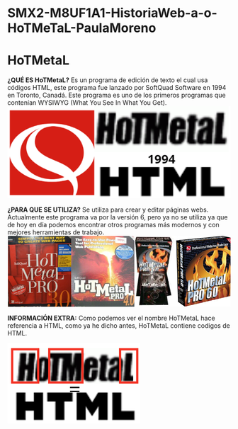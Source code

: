 # SMX2-M8UF1A1-HistoriaWeb-a-o-HoTMeTaL-PaulaMoreno
# HoTMetaL


**¿QUÉ ES HoTMetaL?**
Es un programa de edición de texto el cual usa códigos HTML, este programa fue lanzado por SoftQuad Software en 1994 en Toronto, Canadá. Este programa es uno de los primeros programas que contenían WYSIWYG (What You See In What  You Get).
![Imagen HTML, softquad software y hotmetal](https://github.com/paulamoreno27/SMX2-M8UF1A1-HistoriaWeb-a-o-HoTMeTaL-PaulaMoreno/blob/main/Captura%20de%20pantalla%202023-10-05%20223245.png "Imagen HTML, softquad software y hotmetal")





**¿PARA QUE SE UTILIZA?**
Se utiliza para crear y editar páginas webs. Actualmente este programa va por la versión 6, pero ya no se utiliza ya que de hoy en día podemos encontrar otros programas más modernos y con mejores herramientas de trabajo.
![Imagen versiones de HoTMeTaL](https://github.com/paulamoreno27/SMX2-M8UF1A1-HistoriaWeb-a-o-HoTMeTaL-PaulaMoreno/blob/main/Captura%20de%20pantalla%202023-10-05%20224226.png "Imagen versiones de HoTMeTaL")





**INFORMACIÓN EXTRA:**
Como podemos ver el nombre HoTMetaL hace referencia a HTML, como ya he dicho antes, HoTMetaL contiene codigos de HTML.

![Imagen HoTMeTaL=HTML](https://github.com/paulamoreno27/SMX2-M8UF1A1-HistoriaWeb-a-o-HoTMeTaL-PaulaMoreno/blob/main/Captura%20de%20pantalla%202023-10-05%20225245.png "Imagen HoTMeTaL=HTML")
